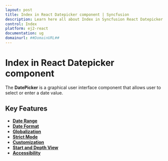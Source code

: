 ```yaml
---
layout: post
title: Index in React Datepicker component | Syncfusion
description: Learn here all about Index in Syncfusion React Datepicker component of Syncfusion Essential JS 2 and more.
control: Index 
platform: ej2-react
documentation: ug
domainurl: ##DomainURL##
---
```


# Index in React Datepicker component

The **DatePicker** is a graphical user interface component that allows user to select or enter a date value.

## Key Features

* **[Date Range](../datepicker/date-range)**
* **[Date Format](../datepicker/date-format)**
* **[Globalization](../datepicker/globalization)**
* **[Strict Mode](../datepicker/strict-mode)**
* **[Customization](../datepicker/customization)**
* **[Start and Depth View](../datepicker/date-views)**
* **[Accessibility](../datepicker/accessibility)**
